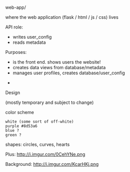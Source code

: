 web-app/

where the web application (flask / html / js / css) lives

API role:
* writes user_config
* reads metadata

Purposes:
* is the front end. shows users the website!
* creates data views from database/metadata
* manages user profiles, creates database/user_config

-

Design

(mostly temporary and subject to change)

color scheme

    white (some sort of off-white) 
    purple #8d53a6
    blue ?
    green ?
    
shapes: circles, curves, hearts

Plus: http://i.imgur.com/0CehYNe.png

Background: http://i.imgur.com/KcarHKj.png
